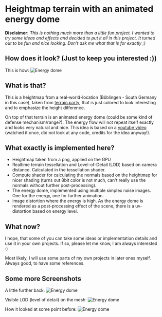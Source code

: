 # Heightmap terrain with an animated energy dome

**Disclaimer:** *This is nothing much more than a little fun project. I wanted to try some ideas and effects and decided to put it all in this project.
It turned out to be fun and nice looking. Don't ask me what that is for exactly ;)*

## How does it look? (Just to keep you interested :))

This is how:
![Energy dome](https://github.com/MauriceGit/RealHeightmapTerrain/blob/master/Screenshots/final_energy_sphere.png "a colored heightmap terrain with an energy dome")

## What is that?
This is a heightmap from a real-world-location (Böblingen - South Germany in this case), taken from [terrain.party](http://terrain.party/), that is
just colored to look interesting and to emphasize the height difference.

On top of that terrain is an animated energy dome (could be some kind of defense mechanism/range?). The energy flow will not repeat itself exactly and looks very natural and nice.
This idea is based on a [youtube video](https://www.youtube.com/watch?v=zLSPaE1qsvM&feature=youtu.be) (watched it once, did not look at any code, credits for the idea anyway!).

## What exactly is implemented here?

* Heightmap taken from a png, applied on the GPU
* Realtime terrain tessellation and Level-of-Detail (LOD) based on camera distance. Calculated in the tessellation shader.
* Compute shader for calculating the normals based on the heightmap for nicer shading (turns out 8bit color is not much, can't really use the normals without further post-processing).
* The energy dome, implemented using multiple simplex noise images. One for the energy, one for further animation.
* Image distortion where the energy is high. As the energy dome is rendered as a post-processing effect of the scene, there is a uv-distortion based on energy level.

## What now?

I hope, that some of you can take some ideas or implementation details and use it in your own projects. If so, please let me know, I am always interested :)

Most likely, I will use some parts of my own projects in later ones myself. Always good, to have some references.

## Some more Screenshots

A little further back:
![Energy dome](https://github.com/MauriceGit/RealHeightmapTerrain/blob/master/Screenshots/final_energy_sphere2.png "a colored heightmap terrain with an energy dome")

Visible LOD (level of detail) on the mesh:
![Energy dome](https://github.com/MauriceGit/RealHeightmapTerrain/blob/master/Screenshots/terrain_distance_based_lod.png "LOD")

How it looked at some point before:
![Energy dome](https://github.com/MauriceGit/RealHeightmapTerrain/blob/master/Screenshots/energy_sphere_multisampled.png "before color adjustments")

